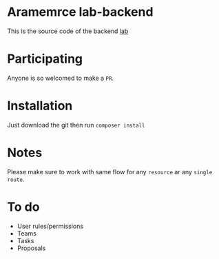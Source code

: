 # Aramemrce lab-backend

This is the source code of the backend [lab](http://94.237.44.153/lab/en/)

# Participating

Anyone is so welcomed to make a `PR`.

# Installation
Just download the git then run `composer install`

# Notes
Please make sure to work with same flow for any `resource` ar any `single route`.

# To do
- User rules/permissions
- Teams
- Tasks
- Proposals
